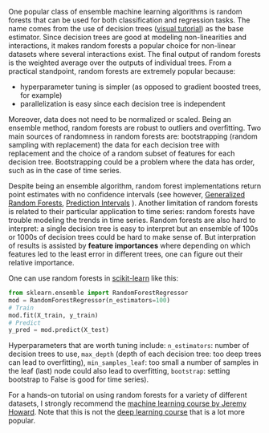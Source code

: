 One popular class of ensemble machine learning algorithms is random forests that can be used for both classification and regression tasks. The name comes from the use of decision trees ([visual tutorial](http://www.r2d3.us/visual-intro-to-machine-learning-part-1/)) as the base estimator. Since decision trees are good at modeling non-linearities and interactions, it makes random forests a popular choice for non-linear datasets where several interactions exist. The final output of random forests is the weighted average over the outputs of individual trees. From a practical standpoint, random forests are extremely popular because:
 - hyperparameter tuning is simpler (as opposed to gradient boosted trees, for example)
 - parallelization is easy since each decision tree is independent

Moreover, data does not need to be normalized or scaled. Being an ensemble method, random forests are robust to outliers and overfitting. Two main sources of randomness in random forests are: bootstrapping (random sampling with replacement) the data for each decision tree with replacement and the choice of a random subset of features for each decision tree. Bootstrapping could be a problem where the data has order, such as in the case of time series.

Despite being an ensemble algorithm, random forest implementations return point estimates with no confidence intervals (see however, [Generalized Random Forests](https://arxiv.org/abs/1610.01271), [Prediction Intervals](https://blog.datadive.net/prediction-intervals-for-random-forests/) ). Another limitation of random forests is related to their particular application to time series: random forests have trouble modeling the trends in time series. Random forests are also hard to interpret: a single decision tree is easy to interpret but an ensemble of 100s or 1000s of decision trees could be hard to make sense of. But interpration of results is assisted by **feature importances** where depending on which features led to the least error in different trees, one can figure out their relative importance. 

One can use random forests in [scikit-learn](https://scikit-learn.org/stable/) like this:
```python
from sklearn.ensemble import RandomForestRegressor
mod = RandomForestRegressor(n_estimators=100)
# Train
mod.fit(X_train, y_train)
# Predict
y_pred = mod.predict(X_test)
```

Hyperparameters that are worth tuning include: `n_estimators`: number of decision trees to use, `max_depth` (depth of each decision tree: too deep trees can lead to overfitting), `min_samples_leaf`: too small a number of samples in the leaf (last) node could also lead to overfitting, `bootstrap`:  setting bootstrap to False is good for time series). 

For a hands-on tutorial on using random forests for a variety of different datasets, I strongly recommend the [machine learning course by Jeremy Howard](http://course18.fast.ai/ml.html). Note that this is not the [deep learning course](https://course.fast.ai/) that is a lot more popular. 
